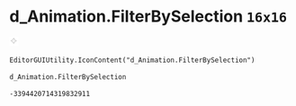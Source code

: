 # d_Animation.FilterBySelection `16x16`
<img src="/img/d_Animation.FilterBySelection.png" width=16 height=16>

``` CSharp
EditorGUIUtility.IconContent("d_Animation.FilterBySelection")
```
```
d_Animation.FilterBySelection
```
```
-3394420714319832911
```
